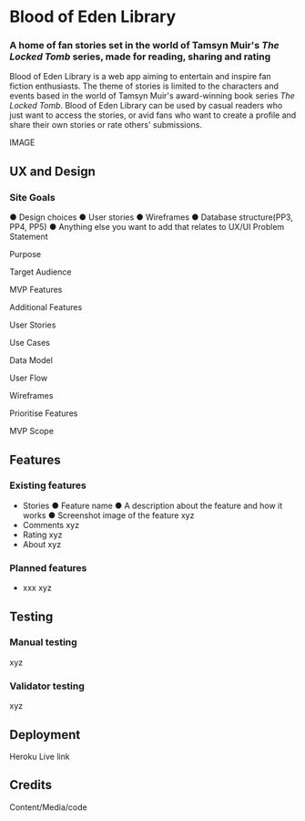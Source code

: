 # Blood of Eden Library
### A home of fan stories set in the world of Tamsyn Muir's _The Locked Tomb_ series, made for reading, sharing and rating

Blood of Eden Library is a web app aiming to entertain and inspire fan fiction enthusiasts. The theme of stories is limited to the characters and events based in the world of Tamsyn Muir's award-winning book series _The Locked Tomb_. Blood of Eden Library can be used by casual readers who just want to access the stories, or avid fans who want to create a profile and share their own stories or rate others' submissions. 

IMAGE
## UX and Design
### Site Goals
● Design choices
● User stories
● Wireframes
● Database structure(PP3, PP4, PP5)
● Anything else you want to add that relates to UX/UI
Problem Statement

Purpose

Target Audience

MVP Features

Additional Features

User Stories

Use Cases

Data Model

User Flow

Wireframes

Prioritise Features

MVP Scope

###
###
## Features
### Existing features
* Stories
● Feature name
● A description about the feature and
how it works
● Screenshot image of the feature
xyz
* Comments
xyz
* Rating
xyz
* About
xyz
### Planned features
* xxx
xyz
## Testing
### Manual testing
xyz
### Validator testing
xyz
## Deployment
Heroku
Live link
## Credits
Content/Media/code

